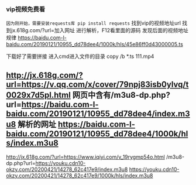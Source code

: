 ### vip视频免费看
`因为刚开始，需要安装requests库 pip install requests`
找到vip的视频地址url
找到jx.618g.com/?url=加入网址
进行解析，F12看里面的源码
发现后面的视频地址规律
https://baidu.com-l-baidu.com/20190121/10955_dd78dee4/1000k/hls/45e86ff0d43000005.ts

下载好了需要拼接
进入cmd进入文件的目录
copy /b *.ts 111.mp4

http://jx.618g.com/?url=https://v.qq.com/x/cover/79npj83isb0ylvq/t0029x7d5pl.html
网页中含有/m3u8-dp.php?url=https://baidu.com-l-baidu.com/20190121/10955_dd78dee4/index.m3u8
解析的网址 https://baidu.com-l-baidu.com/20190121/10955_dd78dee4/1000k/hls/index.m3u8
---
http://jx.618g.com/?url=https://www.iqiyi.com/v_19rygmp54o.html
/m3u8-dp.php?url=https://youku.cdn10-okzy.com/20200421/14278_62c417e9/index.m3u8
https://youku.cdn10-okzy.com/20200421/14278_62c417e9/1000k/hls/index.m3u8

    